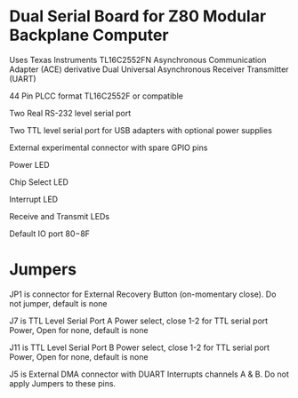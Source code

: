 # Dual Serial Board for Z80 Modular Backplane Computer

Uses Texas Instruments TL16C2552FN Asynchronous Communication Adapter (ACE) derivative Dual Universal Asynchronous Receiver Transmitter (UART)

44 Pin PLCC format TL16C2552F or compatible

Two Real RS-232 level serial port

Two TTL level serial port for USB adapters with optional power supplies

External experimental connector with spare GPIO pins

Power LED

Chip Select LED

Interrupt LED

Receive and Transmit LEDs

Default IO port $80-$8F

# Jumpers

JP1 is connector for External Recovery Button (on-momentary close).  Do not jumper, default is none

J7 is TTL Level Serial Port A Power select, close 1-2 for TTL serial port Power, Open for none, default is none

J11 is TTL Level Serial Port B Power select, close 1-2 for TTL serial port Power, Open for none, default is none

J5 is External DMA connector with DUART Interrupts channels A & B.  Do not apply Jumpers to these pins.
